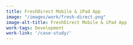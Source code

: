```yaml
---
title: FreshDirect Mobile & iPad App
image: "/images/work/fresh-direct.png"
image-alt-title: FreshDirect Mobile & iPad App
work-tags: Development
work-link: '/case-study/'
---
```


